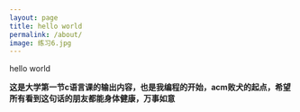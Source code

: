 ```yaml
---
layout: page
title: hello world
permalink: /about/
image: 练习6.jpg
---
```


hello world

**这是大学第一节c语言课的输出内容，也是我编程的开始，acm败犬的起点，希望所有看到这句话的朋友都能身体健康，万事如意**
